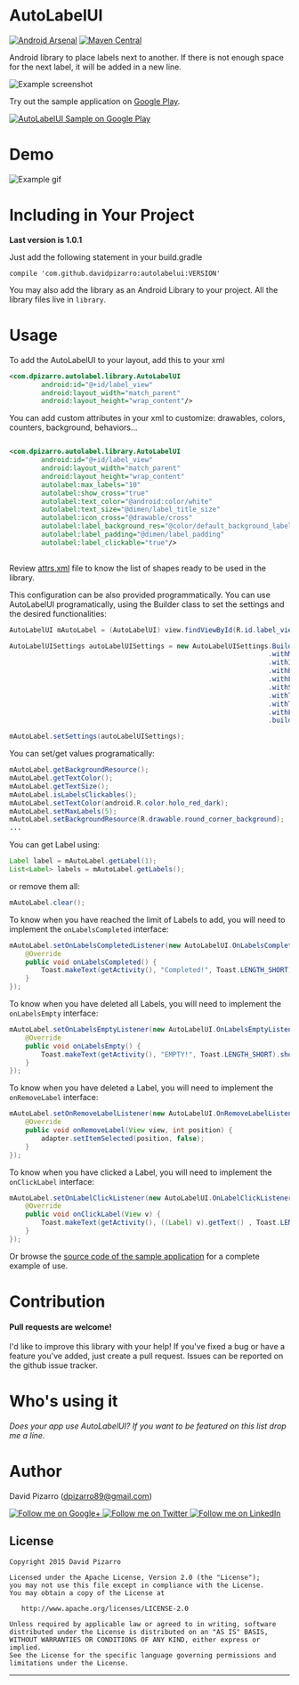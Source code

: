 # AutoLabelUI 

[![Android Arsenal](https://img.shields.io/badge/Android%20Arsenal-AutoLabelUI-brightgreen.svg?style=flat)](http://android-arsenal.com/details/1/2436) [![Maven Central](https://maven-badges.herokuapp.com/maven-central/com.github.davidpizarro/autolabelui/badge.svg)](https://maven-badges.herokuapp.com/maven-central/com.github.davidpizarro/autolabelui)

Android library to place labels next to another. If there is not enough space for the next label, it will be added in a new line.

![Example screenshot](art/screenshots_framed.png)

Try out the sample application on [Google Play][1].

<a href="https://play.google.com/store/apps/details?id=com.dpizarro.libraries.autolabelui">
  <img alt="AutoLabelUI Sample on Google Play"
         src="http://developer.android.com/images/brand/en_app_rgb_wo_45.png" />
</a>

Demo
=========================

![Example gif](art/demo.gif)

Including in Your Project
=========================

**Last version is 1.0.1**

Just add the following statement in your build.gradle

    compile 'com.github.davidpizarro:autolabelui:VERSION'
    
You may also add the library as an Android Library to your project. All the library files live in ```library```.

Usage
=====

To add the AutoLabelUI to your layout, add this to your xml
```xml
<com.dpizarro.autolabel.library.AutoLabelUI
        android:id="@+id/label_view"
        android:layout_width="match_parent"
        android:layout_height="wrap_content"/>
```  

You can add custom attributes in your xml to customize: drawables, colors, counters, background, behaviors...
```xml

<com.dpizarro.autolabel.library.AutoLabelUI
        android:id="@+id/label_view"
        android:layout_width="match_parent"
        android:layout_height="wrap_content"
        autolabel:max_labels="10"
        autolabel:show_cross="true"
        autolabel:text_color="@android:color/white"
        autolabel:text_size="@dimen/label_title_size"
        autolabel:icon_cross="@drawable/cross"
        autolabel:label_background_res="@color/default_background_label"
        autolabel:label_padding="@dimen/label_padding"
        autolabel:label_clickable="true"/>
        
```

Review [attrs.xml][3] file to know the list of shapes ready to be used in the library.


This configuration can be also provided programmatically. You can use AutoLabelUI programatically, using the Builder class to set the settings and the desired functionalities:
```java
AutoLabelUI mAutoLabel = (AutoLabelUI) view.findViewById(R.id.label_view);

AutoLabelUISettings autoLabelUISettings = new AutoLabelUISettings.Builder()
                                                                 .withMaxLabels(5)
                                                                 .withIconCross(R.drawable.cross)
                                                                 .withBackgroundResource(R.drawable.round_corner_background)
                                                                 .withLabelsClickables(false)
                                                                 .withShowCross(true)
                                                                 .withTextColor(android.R.color.holo_red_dark)
                                                                 .withTextSize(R.dimen.label_title_size)
                                                                 .withLabelPadding(R.dimen.label_padding)
                                                                 .build();

mAutoLabel.setSettings(autoLabelUISettings);
```

You can set/get values programatically:
```java
mAutoLabel.getBackgroundResource();
mAutoLabel.getTextColor();
mAutoLabel.getTextSize();
mAutoLabel.isLabelsClickables();
mAutoLabel.setTextColor(android.R.color.holo_red_dark);
mAutoLabel.setMaxLabels(5);
mAutoLabel.setBackgroundResource(R.drawable.round_corner_background);
...
```

You can get Label using:
```java
Label label = mAutoLabel.getLabel(1);
List<Label> labels = mAutoLabel.getLabels();
```

or remove them all:
```java
mAutoLabel.clear();
```

To know when you have reached the limit of Labels to add, you will need to implement the `onLabelsCompleted` interface:
```java
mAutoLabel.setOnLabelsCompletedListener(new AutoLabelUI.OnLabelsCompletedListener() {
    @Override
    public void onLabelsCompleted() {
        Toast.makeText(getActivity(), "Completed!", Toast.LENGTH_SHORT).show();
    }
});
```

To know when you have deleted all Labels, you will need to implement the `onLabelsEmpty` interface:
```java
mAutoLabel.setOnLabelsEmptyListener(new AutoLabelUI.OnLabelsEmptyListener() {
    @Override
    public void onLabelsEmpty() {
        Toast.makeText(getActivity(), "EMPTY!", Toast.LENGTH_SHORT).show();
    }
});
```

To know when you have deleted a Label, you will need to implement the `onRemoveLabel` interface:
```java
mAutoLabel.setOnRemoveLabelListener(new AutoLabelUI.OnRemoveLabelListener() {
    @Override
    public void onRemoveLabel(View view, int position) {
        adapter.setItemSelected(position, false);
    }
});
```

To know when you have clicked a Label, you will need to implement the `onClickLabel` interface:
```java
mAutoLabel.setOnLabelClickListener(new AutoLabelUI.OnLabelClickListener() {
    @Override
    public void onClickLabel(View v) {
        Toast.makeText(getActivity(), ((Label) v).getText() , Toast.LENGTH_SHORT).show();
    }
});
```

Or browse the [source code of the sample application][2] for a complete example of use.

Contribution
============

#### Pull requests are welcome!

I'd like to improve this library with your help!
If you've fixed a bug or have a feature you've added, just create a pull request. Issues can be reported on the github issue tracker.


Who's using it
=========================
*Does your app use AutoLabelUI? If you want to be featured on this list drop me a line.*


Author
=========================

David Pizarro (dpizarro89@gmail.com)

<a href="https://plus.google.com/u/0/110797503395500685158">
  <img alt="Follow me on Google+"
       src="https://raw.githubusercontent.com/DavidPizarro/android-live-templates/master/art/google.png" />
</a>
<a href="https://twitter.com/DavidPizarro89">
  <img alt="Follow me on Twitter"
       src="https://raw.githubusercontent.com/DavidPizarro/android-live-templates/master/art/twitter.png" />
</a>
<a href="https://www.linkedin.com/in/davidpizarrodejesus">
  <img alt="Follow me on LinkedIn"
       src="https://raw.githubusercontent.com/DavidPizarro/android-live-templates/master/art/linkedin.png" />
</a>


License
-------

    Copyright 2015 David Pizarro

    Licensed under the Apache License, Version 2.0 (the "License");
    you may not use this file except in compliance with the License.
    You may obtain a copy of the License at

       http://www.apache.org/licenses/LICENSE-2.0

    Unless required by applicable law or agreed to in writing, software
    distributed under the License is distributed on an "AS IS" BASIS,
    WITHOUT WARRANTIES OR CONDITIONS OF ANY KIND, either express or implied.
    See the License for the specific language governing permissions and
    limitations under the License.
---

[1]: https://play.google.com/store/apps/details?id=com.dpizarro.libraries.autolabelui
[2]: https://github.com/DavidPizarro/AutoLabelUI/tree/master/app
[3]: https://github.com/DavidPizarro/AutoLabelUI/blob/master/library/src/main/res/values/attrs.xml
